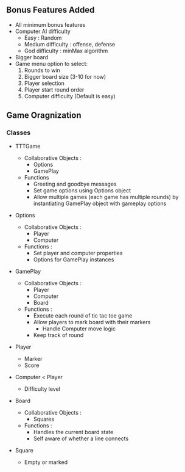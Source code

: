 ## Bonus Features Added
- All minimum bonus features
- Computer AI difficulty
  - Easy : Random
  - Medium difficulty : offense, defense
  - God difficulty : minMax algorithm
- Bigger board
- Game menu option to select:
  1. Rounds to win
  2. Bigger board size (3-10 for now)
  3. Player selection
  4. Player start round order
  5. Computer difficulty (Default is easy)


## Game Oragnization
### Classes

- TTTGame
  - Collaborative Objects :
    - Options
    - GamePlay
  - Functions
    - Greeting and goodbye messages
    - Set game options using Options object
    - Allow multiple games (each game has multiple rounds) by instantiating GamePlay object with gameplay options

- Options
  - Collaborative Objects :
    - Player
    - Computer
  - Functions :
    - Set player and computer properties
    - Options for GamePlay instances

- GamePlay
  - Collaborative Objects :
    - Player
    - Computer
    - Board
  - Functions :
    - Execute each round of tic tac toe game
    - Allow players to mark board with their markers
      - Handle Computer move logic
    - Keep track of round

- Player
  - Marker
  - Score

- Computer < Player
  - Difficulty level

- Board
  - Collaborative Objects :
    - Squares
  - Functions :
    - Handles the current board state
    - Self aware of whether a line connects

- Square
  - Empty or marked